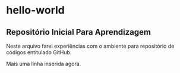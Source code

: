 # hello-world
Repositório Inicial Para Aprendizagem
-------------------------------------
Neste arquivo farei experiências com o ambiente para repositório de códigos entitulado GitHub.

Mais uma linha inserida agora.
